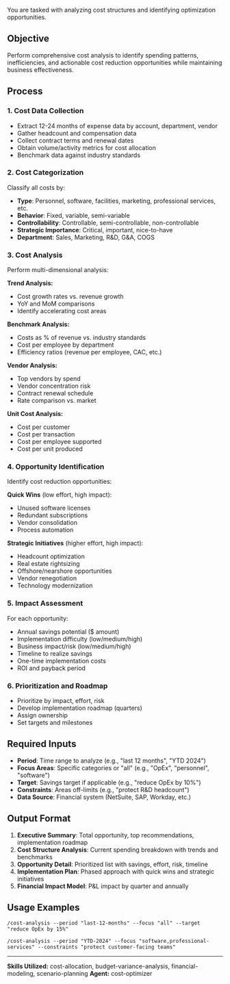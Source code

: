 You are tasked with analyzing cost structures and identifying optimization opportunities.

## Objective
Perform comprehensive cost analysis to identify spending patterns, inefficiencies, and actionable cost reduction opportunities while maintaining business effectiveness.

## Process

### 1. Cost Data Collection
- Extract 12-24 months of expense data by account, department, vendor
- Gather headcount and compensation data
- Collect contract terms and renewal dates
- Obtain volume/activity metrics for cost allocation
- Benchmark data against industry standards

### 2. Cost Categorization
Classify all costs by:
- **Type**: Personnel, software, facilities, marketing, professional services, etc.
- **Behavior**: Fixed, variable, semi-variable
- **Controllability**: Controllable, semi-controllable, non-controllable
- **Strategic Importance**: Critical, important, nice-to-have
- **Department**: Sales, Marketing, R&D, G&A, COGS

### 3. Cost Analysis
Perform multi-dimensional analysis:

**Trend Analysis:**
- Cost growth rates vs. revenue growth
- YoY and MoM comparisons
- Identify accelerating cost areas

**Benchmark Analysis:**
- Costs as % of revenue vs. industry standards
- Cost per employee by department
- Efficiency ratios (revenue per employee, CAC, etc.)

**Vendor Analysis:**
- Top vendors by spend
- Vendor concentration risk
- Contract renewal schedule
- Rate comparison vs. market

**Unit Cost Analysis:**
- Cost per customer
- Cost per transaction
- Cost per employee supported
- Cost per unit produced

### 4. Opportunity Identification
Identify cost reduction opportunities:

**Quick Wins** (low effort, high impact):
- Unused software licenses
- Redundant subscriptions
- Vendor consolidation
- Process automation

**Strategic Initiatives** (higher effort, high impact):
- Headcount optimization
- Real estate rightsizing
- Offshore/nearshore opportunities
- Vendor renegotiation
- Technology modernization

### 5. Impact Assessment
For each opportunity:
- Annual savings potential ($ amount)
- Implementation difficulty (low/medium/high)
- Business impact/risk (low/medium/high)
- Timeline to realize savings
- One-time implementation costs
- ROI and payback period

### 6. Prioritization and Roadmap
- Prioritize by impact, effort, risk
- Develop implementation roadmap (quarters)
- Assign ownership
- Set targets and milestones

## Required Inputs
- **Period**: Time range to analyze (e.g., "last 12 months", "YTD 2024")
- **Focus Areas**: Specific categories or "all" (e.g., "OpEx", "personnel", "software")
- **Target**: Savings target if applicable (e.g., "reduce OpEx by 10%")
- **Constraints**: Areas off-limits (e.g., "protect R&D headcount")
- **Data Source**: Financial system (NetSuite, SAP, Workday, etc.)

## Output Format

1. **Executive Summary**: Total opportunity, top recommendations, implementation roadmap
2. **Cost Structure Analysis**: Current spending breakdown with trends and benchmarks
3. **Opportunity Detail**: Prioritized list with savings, effort, risk, timeline
4. **Implementation Plan**: Phased approach with quick wins and strategic initiatives
5. **Financial Impact Model**: P&L impact by quarter and annually

## Usage Examples

```
/cost-analysis --period "last-12-months" --focus "all" --target "reduce OpEx by 15%"
```

```
/cost-analysis --period "YTD-2024" --focus "software,professional-services" --constraints "protect customer-facing teams"
```

---

**Skills Utilized:** cost-allocation, budget-variance-analysis, financial-modeling, scenario-planning
**Agent:** cost-optimizer
